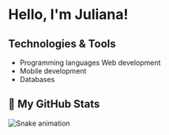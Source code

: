 #  Hello, I'm Juliana!

##  Technologies & Tools
-  Programming languages
   Web development  
-  Mobile development
-  Databases

## 🐍 My GitHub Stats
![Snake animation](https://github.com/julianaromaos/julianaromaos/blob/output/github-contribution-grid-snake.svg)


